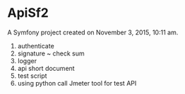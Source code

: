 ApiSf2
======

A Symfony project created on November 3, 2015, 10:11 am.

1. authenticate
2. signature ~ check sum
3. logger
4. api short document
5. test script
6. using python call Jmeter tool for test API